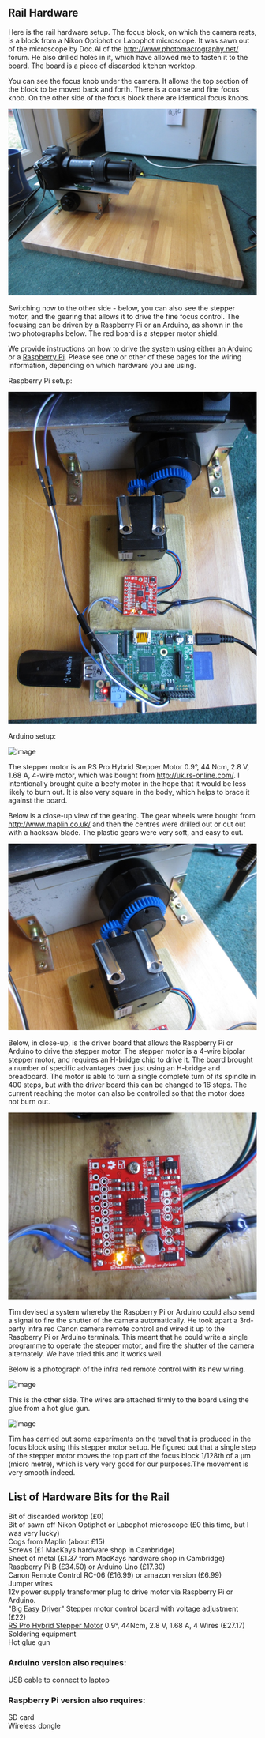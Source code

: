 ## Rail Hardware

Here is the rail hardware setup. The focus block, on which the camera rests, is a block from a Nikon Optiphot or Labophot microscope. It was sawn out of the microscope by Doc.Al of the http://www.photomacrography.net/ forum. He also drilled holes in it, which have allowed me to fasten it to the board. The board is a piece of discarded kitchen worktop.

You can see the focus knob under the camera. It allows the top section of the block to be moved back and forth. There is a coarse and fine focus knob. On the other side of the focus block there are identical focus knobs. 

<img src="images/IMG_5249.JPG" alt="image"/>

Switching now to the other side - below, you can also see the stepper motor, and the gearing that allows it to drive the fine focus control. The focusing can be driven by a Raspberry Pi or an Arduino, as shown in the two photographs below. The red board is a stepper motor shield. 

We provide instructions on how to drive the system using either an <a href="https://github.com/BioMakers/23_Focus-stacking-system-for-gametophyte-ferns/blob/master/ArduinoMethod.md">Arduino</a> or a <a href="https://github.com/BioMakers/23_Focus-stacking-system-for-gametophyte-ferns/blob/master/RaspberryPiMethod.md">Raspberry Pi</a>. Please see one or other of these pages for the wiring information, depending on which hardware you are using. 

Raspberry Pi setup:

<img src="images/IMG_5239.JPG" alt="image"/>

Arduino setup:

<img src="images/IMG_5946.JPG" alt="image"/>

The stepper motor is an RS Pro Hybrid Stepper Motor 0.9°, 44 Ncm, 2.8 V, 1.68 A, 4-wire motor, which was bought from http://uk.rs-online.com/. I intentionally brought quite a beefy motor in the hope that it would be less likely to burn out. It is also very square in the body, which helps to brace it against the board. 

Below is a close-up view of the gearing. The gear wheels were bought from http://www.maplin.co.uk/ and then the centres were drilled out or cut out with a hacksaw blade. The plastic gears were very soft, and easy to cut. 

<img src="images/IMG_5238.JPG" alt="image"/>

Below, in close-up, is the driver board that allows the Raspberry Pi or Arduino to drive the stepper motor. The stepper motor is a 4-wire bipolar stepper motor, and requires an H-bridge chip to drive it. The board brought a number of specific advantages over just using an H-bridge and breadboard. The motor is able to turn a single complete turn of its spindle in 400 steps, but with the driver board this can be changed to 16 steps. The current reaching the motor can also be controlled so that the motor does not burn out. 


<img src="images/IMG_5240.JPG" alt="image"/>




Tim devised a system whereby the Raspberry Pi or Arduino could also send a signal to fire the shutter of the camera automatically. He took apart a 3rd-party infra red Canon camera remote control and wired it up to the Raspberry Pi or Arduino terminals. This meant that he could write a single programme to operate the stepper motor, and fire the shutter of the camera alternately. We have tried this and it works well. 

Below is a photograph of the infra red remote control with its new wiring. 

<img src="images/_MG_5899.JPG" alt="image"/>

This is the other side. The wires are attached firmly to the board using the glue from a hot glue gun. 

<img src="images/_MG_5900.JPG" alt="image"/>


Tim has carried out some experiments on the travel that is produced in the focus block using this stepper motor setup. He figured out that a single step of the stepper motor moves the top part of the focus block 1/128th of a μm (micro metre), which is very very good for our purposes.The movement is very smooth indeed. 


## List of Hardware Bits for the Rail

Bit of discarded worktop (£0)<br>
Bit of sawn off Nikon Optiphot or Labophot microscope (£0 this time, but I was very lucky)<br>
Cogs from Maplin (about £15)<br>
Screws (£1 MacKays hardware shop in Cambridge)<br>
Sheet of metal (£1.37 from MacKays hardware shop in Cambridge)<br>
Raspberry Pi B (£34.50) or Arduino Uno (£17.30)<br>
Canon Remote Control RC-06 (£16.99) or amazon version (£6.99)<br>
Jumper wires<br>
12v power supply transformer plug to drive motor via Raspberry Pi or Arduino. <br>
"<a href="https://www.coolcomponents.co.uk/en/big-easy-driver.html?gclid=Cj0KCQjwlMXMBRC1ARIsAKKGuwi1l4njTmxLjw_-HU0Y6a0uq0VRKntCE-Y4QuHq51zZWsJd3BriBewaAuWZEALw_wcB">Big Easy Driver</a>" Stepper motor control board with voltage adjustment (£22)<br>
<a href="http://uk.rs-online.com/web/p/stepper-motors/5350401/">RS Pro Hybrid Stepper Motor</a> 0.9°, 44Ncm, 2.8 V, 1.68 A, 4 Wires (£27.17)<br>
Soldering equipment<br>
Hot glue gun

### Arduino version also requires:

USB cable to connect to laptop

### Raspberry Pi version also requires:

SD card<br>
Wireless dongle 
